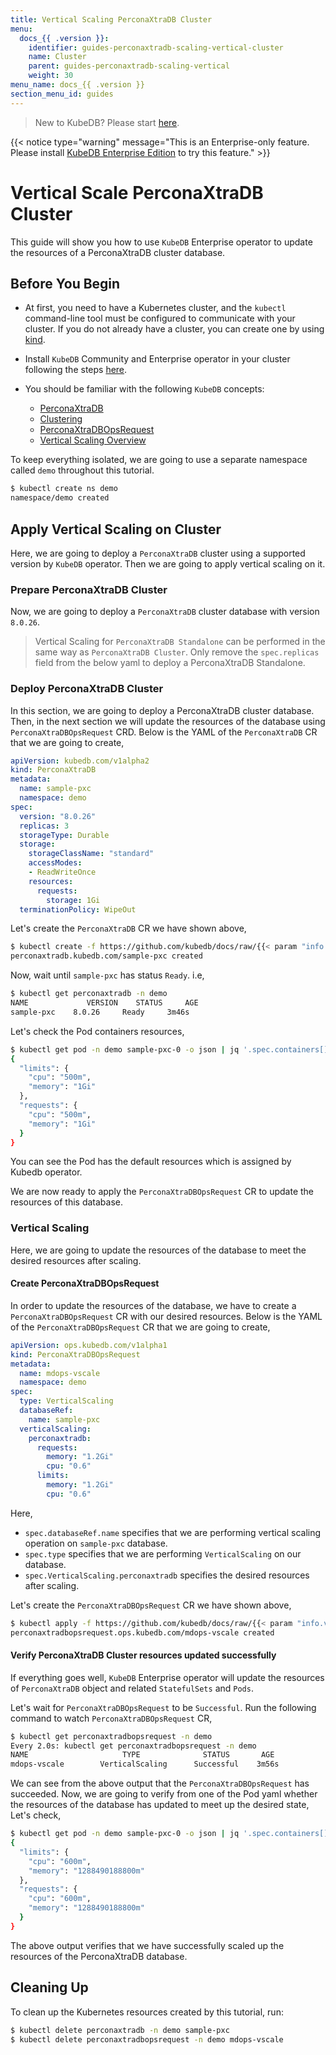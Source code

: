 ```yaml
---
title: Vertical Scaling PerconaXtraDB Cluster
menu:
  docs_{{ .version }}:
    identifier: guides-perconaxtradb-scaling-vertical-cluster
    name: Cluster
    parent: guides-perconaxtradb-scaling-vertical
    weight: 30
menu_name: docs_{{ .version }}
section_menu_id: guides
---
```


> New to KubeDB? Please start [here](/docs/README.md).

{{< notice type="warning" message="This is an Enterprise-only feature. Please install [KubeDB Enterprise Edition](/docs/setup/install/enterprise.md) to try this feature." >}}

# Vertical Scale PerconaXtraDB Cluster

This guide will show you how to use `KubeDB` Enterprise operator to update the resources of a PerconaXtraDB cluster database.

## Before You Begin

- At first, you need to have a Kubernetes cluster, and the `kubectl` command-line tool must be configured to communicate with your cluster. If you do not already have a cluster, you can create one by using [kind](https://kind.sigs.k8s.io/docs/user/quick-start/).

- Install `KubeDB` Community and Enterprise operator in your cluster following the steps [here](/docs/setup/README.md).

- You should be familiar with the following `KubeDB` concepts:
  - [PerconaXtraDB](/docs/guides/perconaxtradb/concepts/perconaxtradb)
  - [Clustering](/docs/guides/perconaxtradb/clustering/galera-cluster) 
  - [PerconaXtraDBOpsRequest](/docs/guides/perconaxtradb/concepts/opsrequest)
  - [Vertical Scaling Overview](/docs/guides/perconaxtradb/scaling/vertical-scaling/overview)

To keep everything isolated, we are going to use a separate namespace called `demo` throughout this tutorial.

```bash
$ kubectl create ns demo
namespace/demo created
```

## Apply Vertical Scaling on Cluster

Here, we are going to deploy a  `PerconaXtraDB` cluster using a supported version by `KubeDB` operator. Then we are going to apply vertical scaling on it.

### Prepare PerconaXtraDB Cluster

Now, we are going to deploy a `PerconaXtraDB` cluster database with version `8.0.26`.
> Vertical Scaling for `PerconaXtraDB Standalone` can be performed in the same way as `PerconaXtraDB Cluster`. Only remove the `spec.replicas` field from the below yaml to deploy a PerconaXtraDB Standalone.

### Deploy PerconaXtraDB Cluster 

In this section, we are going to deploy a PerconaXtraDB cluster database. Then, in the next section we will update the resources of the database using `PerconaXtraDBOpsRequest` CRD. Below is the YAML of the `PerconaXtraDB` CR that we are going to create,

```yaml
apiVersion: kubedb.com/v1alpha2
kind: PerconaXtraDB
metadata:
  name: sample-pxc
  namespace: demo
spec:
  version: "8.0.26"
  replicas: 3
  storageType: Durable
  storage:
    storageClassName: "standard"
    accessModes:
    - ReadWriteOnce
    resources:
      requests:
        storage: 1Gi
  terminationPolicy: WipeOut
```

Let's create the `PerconaXtraDB` CR we have shown above,

```bash
$ kubectl create -f https://github.com/kubedb/docs/raw/{{< param "info.version" >}}/docs/guides/perconaxtradb/scaling/vertical-scaling/cluster/example/sample-pxc.yaml
perconaxtradb.kubedb.com/sample-pxc created
```

Now, wait until `sample-pxc` has status `Ready`. i.e,

```bash
$ kubectl get perconaxtradb -n demo
NAME             VERSION    STATUS     AGE
sample-pxc    8.0.26     Ready     3m46s
```

Let's check the Pod containers resources,

```bash
$ kubectl get pod -n demo sample-pxc-0 -o json | jq '.spec.containers[].resources'
{
  "limits": {
    "cpu": "500m",
    "memory": "1Gi"
  },
  "requests": {
    "cpu": "500m",
    "memory": "1Gi"
  }
}
```

You can see the Pod has the default resources which is assigned by Kubedb operator.

We are now ready to apply the `PerconaXtraDBOpsRequest` CR to update the resources of this database.

### Vertical Scaling

Here, we are going to update the resources of the database to meet the desired resources after scaling.

#### Create PerconaXtraDBOpsRequest

In order to update the resources of the database, we have to create a `PerconaXtraDBOpsRequest` CR with our desired resources. Below is the YAML of the `PerconaXtraDBOpsRequest` CR that we are going to create,

```yaml
apiVersion: ops.kubedb.com/v1alpha1
kind: PerconaXtraDBOpsRequest
metadata:
  name: mdops-vscale
  namespace: demo
spec:
  type: VerticalScaling
  databaseRef:
    name: sample-pxc
  verticalScaling:
    perconaxtradb:
      requests:
        memory: "1.2Gi"
        cpu: "0.6"
      limits:
        memory: "1.2Gi"
        cpu: "0.6"
```

Here,

- `spec.databaseRef.name` specifies that we are performing vertical scaling operation on `sample-pxc` database.
- `spec.type` specifies that we are performing `VerticalScaling` on our database.
- `spec.VerticalScaling.perconaxtradb` specifies the desired resources after scaling.

Let's create the `PerconaXtraDBOpsRequest` CR we have shown above,

```bash
$ kubectl apply -f https://github.com/kubedb/docs/raw/{{< param "info.version" >}}/docs/guides/perconaxtradb/scaling/vertical-scaling/cluster/example/mdops-vscale.yaml
perconaxtradbopsrequest.ops.kubedb.com/mdops-vscale created
```

#### Verify PerconaXtraDB Cluster resources updated successfully 

If everything goes well, `KubeDB` Enterprise operator will update the resources of `PerconaXtraDB` object and related `StatefulSets` and `Pods`.

Let's wait for `PerconaXtraDBOpsRequest` to be `Successful`.  Run the following command to watch `PerconaXtraDBOpsRequest` CR,

```bash
$ kubectl get perconaxtradbopsrequest -n demo
Every 2.0s: kubectl get perconaxtradbopsrequest -n demo
NAME                     TYPE              STATUS       AGE
mdops-vscale        VerticalScaling      Successful    3m56s
```

We can see from the above output that the `PerconaXtraDBOpsRequest` has succeeded. Now, we are going to verify from one of the Pod yaml whether the resources of the database has updated to meet up the desired state, Let's check,

```bash
$ kubectl get pod -n demo sample-pxc-0 -o json | jq '.spec.containers[].resources'
{
  "limits": {
    "cpu": "600m",
    "memory": "1288490188800m"
  },
  "requests": {
    "cpu": "600m",
    "memory": "1288490188800m"
  }
}
```

The above output verifies that we have successfully scaled up the resources of the PerconaXtraDB database.

## Cleaning Up

To clean up the Kubernetes resources created by this tutorial, run:

```bash
$ kubectl delete perconaxtradb -n demo sample-pxc
$ kubectl delete perconaxtradbopsrequest -n demo mdops-vscale
```